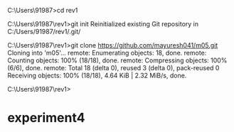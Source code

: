 
C:\Users\91987>cd rev1

C:\Users\91987\rev1>git init
Reinitialized existing Git repository in C:/Users/91987/rev1/.git/

C:\Users\91987\rev1>git clone https://github.com/mayuresh041/m05.git
Cloning into 'm05'...
remote: Enumerating objects: 18, done.
remote: Counting objects: 100% (18/18), done.
remote: Compressing objects: 100% (6/6), done.
remote: Total 18 (delta 0), reused 3 (delta 0), pack-reused 0
Receiving objects: 100% (18/18), 4.64 KiB | 2.32 MiB/s, done.

C:\Users\91987\rev1>


# experiment4
